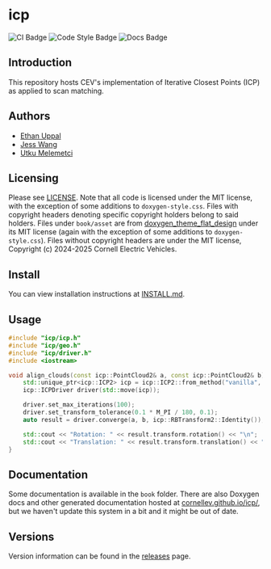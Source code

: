 # icp

![CI Badge](https://github.com/cornellev/icp/actions/workflows/ci.yaml/badge.svg)
![Code Style Badge](https://github.com/cornellev/icp/actions/workflows/lint.yaml/badge.svg)
![Docs Badge](https://github.com/cornellev/icp/actions/workflows/docs.yaml/badge.svg)

## Introduction
This repository hosts CEV's implementation of Iterative Closest Points (ICP) as applied to scan matching.

## Authors
- [Ethan Uppal](https://www.ethanuppal.com)
- [Jess Wang](https://github.com/jesswang7)
- [Utku Melemetci](https://utku.sh)

## Licensing
Please see [LICENSE](LICENSE). Note that all code is licensed under the MIT license, with the exception of some additions to `doxygen-style.css`. Files with copyright headers denoting specific copyright holders belong to said holders. Files under `book/asset` are from [doxygen_theme_flat_design](https://github.com/kcwongjoe/doxygen_theme_flat_design) under its MIT license (again with the exception of some additions to `doxygen-style.css`). Files without copyright headers are under the MIT license, Copyright (c) 2024-2025 Cornell Electric Vehicles.

## Install
You can view installation instructions at [INSTALL.md](INSTALL.md).

## Usage
```cpp
#include "icp/icp.h"
#include "icp/geo.h"
#include "icp/driver.h"
#include <iostream>

void align_clouds(const icp::PointCloud2& a, const icp::PointCloud2& b) {
    std::unique_ptr<icp::ICP2> icp = icp::ICP2::from_method("vanilla", icp::Config()).value();
    icp::ICPDriver driver(std::move(icp));

    driver.set_max_iterations(100);
    driver.set_transform_tolerance(0.1 * M_PI / 180, 0.1);
    auto result = driver.converge(a, b, icp::RBTransform2::Identity());

    std::cout << "Rotation: " << result.transform.rotation() << "\n";
    std::cout << "Translation: " << result.transform.translation() << "\n";
}
```

## Documentation
Some documentation is available in the `book` folder. There are also Doxygen docs and other generated documentation hosted at 
[cornellev.github.io/icp/](https://cornellev.github.io/icp/), but we haven't update this system in a bit and it might be out of date.

## Versions
Version information can be found in the [releases](https://github.com/cornellev/icp/releases) page.
